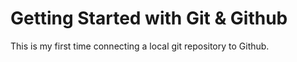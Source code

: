# Getting Started with Git & Github

This is my first time connecting a local git repository to Github.